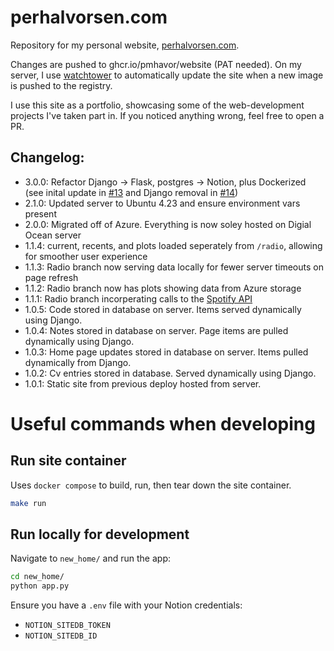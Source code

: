 # perhalvorsen.com 
Repository for my personal website, [perhalvorsen.com](https://perhalvorsen.com).

Changes are pushed to ghcr.io/pmhavor/website (PAT needed).
On my server, I use [watchtower](https://containrrr.dev/watchtower/) to automatically update the site when a new image is pushed to the registry.


I use this site as a portfolio, 
showcasing some of the web-development projects I've taken part in.
If you noticed anything wrong, feel free to open a PR.

## Changelog:
- 3.0.0: Refactor Django -> Flask, postgres -> Notion, plus Dockerized (see inital update in [#13](https://github.com/pmhalvor/website/pull/13) and Django removal in [#14](https://github.com/pmhalvor/website/pull/14))
- 2.1.0: Updated server to Ubuntu 4.23 and ensure environment vars present
- 2.0.0: Migrated off of Azure. Everything is now soley hosted on Digial Ocean server
- 1.1.4: current, recents, and plots loaded seperately from `/radio`, allowing for smoother user experience
- 1.1.3: Radio branch now serving data locally for fewer server timeouts on page refresh
- 1.1.2: Radio branch now has plots showing data from Azure storage
- 1.1.1: Radio branch incorperating calls to the [Spotify API](developers.spotify.com)
- 1.0.5: Code stored in database on server. Items served dynamically using Django.
- 1.0.4: Notes stored in database on server. Page items are pulled dynamically using Django.
- 1.0.3: Home page updates stored in database on server. Items pulled dynamically from Django.
- 1.0.2: Cv entries stored in database. Served dynamically using Django.
- 1.0.1: Static site from previous deploy hosted from server.


# Useful commands when developing

## Run site container
Uses `docker compose` to build, run, then tear down the site container. 
```sh
make run
```

## Run locally for development
Navigate to `new_home/` and run the app:
```sh
cd new_home/
python app.py
``` 
Ensure you have a `.env` file with your Notion credentials:
- `NOTION_SITEDB_TOKEN`
- `NOTION_SITEDB_ID`
